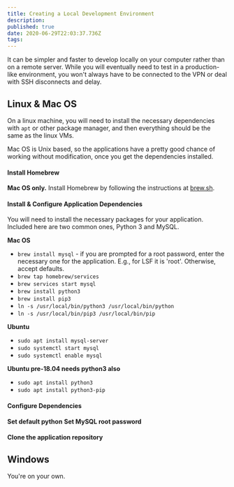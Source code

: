 ```yaml
---
title: Creating a Local Development Environment
description: 
published: true
date: 2020-06-29T22:03:37.736Z
tags: 
---
```


It can be simpler and faster to develop locally on your computer rather than on a remote server. While you will eventually need to test in a production-like environment, you won't always have to be connected to the VPN or deal with SSH disconnects and delay.

## Linux & Mac OS
On a linux machine, you will need to install the necessary dependencies with `apt` or other package manager, and then everything should be the same as the linux VMs.

Mac OS is Unix based, so the applications have a pretty good chance of working without modification, once you get the dependencies installed.

#### Install Homebrew

**Mac OS only.**
Install Homebrew by following the instructions at [brew.sh](https://brew.sh/).


#### Install & Configure Application Dependencies
You will need to install the necessary packages for your application. Included here are two common ones, Python 3 and MySQL.

**Mac OS**

- `brew install mysql` - if you are prompted for a root password, enter the necessary one for the application. E.g., for LSF it is 'root'. Otherwise, accept defaults.
- `brew tap homebrew/services`
- `brew services start mysql`
- `brew install python3`
- `brew install pip3`
- `ln -s /usr/local/bin/python3 /usr/local/bin/python`
- `ln -s /usr/local/bin/pip3 /usr/local/bin/pip`

**Ubuntu**

- `sudo apt install mysql-server`
- `sudo systemctl start mysql`
- `sudo systemctl enable mysql`

**Ubuntu pre-18.04 needs python3 also**
- `sudo apt install python3`
- `sudo apt install python3-pip`


#### Configure Dependencies

**Set default python**
**Set MySQL root password**



#### Clone the application repository




## Windows
You're on your own.